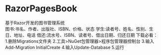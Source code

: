 # RazorPagesBook
基于Razor开发的图书管理系统<br/>
图书:书名、作者、出版社、ISBN、价格、状态
学生:读者号、姓名、性别、生日、地址、电话
借还:流水号、ISBN、读者号、借出日期、归还日期
下载必看：
1.删除Migrations文件夹
2.工具>NuGet包管理器>程序包管理器控制台
3.输入Add-Migration InitialCreate
4.输入Update-Database
5.运行
